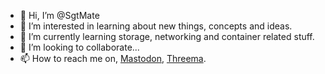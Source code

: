 - 👋 Hi, I’m @SgtMate
- 👀 I’m interested in learning about new things, concepts and ideas.
- 🌱 I’m currently learning storage, networking and container related stuff.
- 💞️ I’m looking to collaborate...
- 📫 How to reach me on, [Mastodon](https://chaos.social/@sgtmate), [Threema](https://threema.id/R8D968BU).

<!---
Another "Masterpiece" and a sign of my bad taste in humor.
<div align="center">
  <img src="NFTrash/cryptopunk%20%23nya.PNG" width="300" height="300"/><br>
  <a rel="license" href="http://creativecommons.org/licenses/by/4.0/"><img alt="Creative Commons Lizenzvertrag" style="border-width:0" src="https://i.creativecommons.org/l/by/4.0/88x31.png" /></a><br /><span xmlns:dct="http://purl.org/dc/terms/" href="http://purl.org/dc/dcmitype/StillImage" property="dct:title" rel="dct:type">Cryptopunk #nya</span> von <a xmlns:cc="http://creativecommons.org/ns#" href="https://twitter.com/SgtM4t3/status/1522247516913348610?s=20&t=LEPl0Hm5oHBuHFNuGRjaHQ" property="cc:attributionName" rel="cc:attributionURL">Leon Kampwerth</a> ist lizenziert unter einer <a rel="license" href="http://creativecommons.org/licenses/by/4.0/">Creative Commons Namensnennung 4.0 International Lizenz</a>.<br />Beruht auf dem Werk unter <a xmlns:dct="http://purl.org/dc/terms/" href="https://opensea.io/assets/0xb47e3cd837ddf8e4c57f05d70ab865de6e193bbb/3100" rel="dct:source">https://opensea.io/assets/0xb47e3cd837ddf8e4c57f05d70ab865de6e193bbb/3100</a>.
</div>
--->
<!---
SgtMate/SgtMate is a ✨ special ✨ repository because its `README.md` (this file) appears on your GitHub profile.
You can click the Preview link to take a look at your changes.
--->
